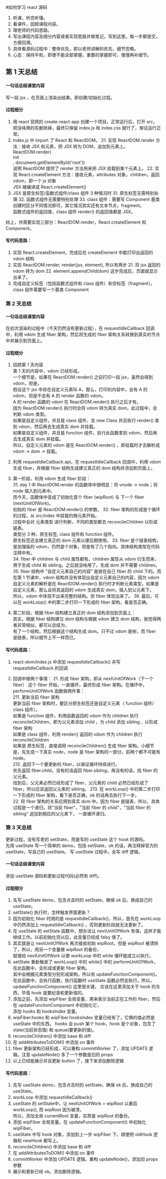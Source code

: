 #如何学习 react 源码
1. 听课，听完听懂。
2. 看课件，回顾课程内容。
3. 理老师的代码思路。
4. 写出课程内容及细分内容或者实现思路并做笔记，写到这里。每一步都提交，方便回溯。
5. 具体看源码过程中：整体优先，即以老师讲解的优先，细节忽略。
6. 心态：保持平和，即便不能全部掌握，重要的掌握即可，慢慢再补细节。


## 第 1 天总结
#### 一句话总结课堂内容
写一段 jsx ，在页面上渲染出结果。即创建/初始化过程。

#### 过程细分
1. 用 react 官网的 create-react-app 创建一个项目，正常运行后，打开 src，把没啥用的先删除掉，最终只保留 index.js 和 index.css 就行了，保证运行正常。
2. index.js 中 import 了 React 和 ReactDOM。
    21. 实现 ReactDOM.render 方法：接收 JSX 和元素，把 JSX 转为 DOM，追加到元素上。
    ReactDOM.render(<div>init</div>, document.getElementById('root'))  
    说明 ReactDOM 提供了 render 方法用来把 JSX 挂载到某个元素上。
    22. 实现 React.createElement 方法：接收元素，attributes 对象，children，返回 vdom，即一个 js 对象  
    JSX 被编译成 React.createElement()
3. JSX 是原生标签/函数式组件/class 组件 3 种情况时
    31. 原生标签无需特别处理
    32. 函数式组件无需要特别处理
    33. class 组件：需要写 Component 基类  
    创建时区分不同情况即可，其它情况其实还有文本节点，fragment。  
    函数式组件的返回值，class 组件 render() 的返回值都是 JSX。
    
综上，共需要实现三部分：ReactDOM.render，React.createElement 和 Component。
 
#### 写代码思路：
1. 实现 React.createElement，完成后在 createElement 中能打印出返回的 vdom 结构
2. 实现 ReactDOM.render, render(jsx, element), 所以有两步
    21. 将 jsx 返回的 vdom 转为 dom
    22. element.appendChild(dom)
    这步完成后，页面就显示出来了。
3. 完成自定义标签（包括函数式组件和 class 组件）和空标签（fragment）。class 组件需要写一个基类 Component


### 第 2 天总结
#### 一句话总结课堂内容
在初次渲染的过程中（今天仍然没有更新过程），在 requestIdleCallback 回调中，利用 vdom 生成 fiber 架构，然后将生成的 fiber 架构关系转换到真实的节点中并展示到页面上。

#### 过程细分
1. 回顾第 1 天内容  
第 1 天的内容中，vdom 已经形成。  
一个细节是，如果在 ReactDOM.render() 之前打印一段 jsx，虽然会得到 vdom，但是，  
假设这个 jsx 中存在自定义元素叫 A，那么，打印的内容中，会有 A 的 vdom，但是不会有 A 的 render 函数的 vdom。  
A 的 render 函数的 vdom 在 ReactDOM.render() 执行之后才有。  
因为 ReactDOM.render() 执行时会将 vdom 转为真实 dom，此过程中，会判断 vdom 类型。  
如果是自定义组件，并且是 class 组件，会 new Class 并且执行 render() 拿到 vdom，然后再去生成真实 dom 并挂载。  
如果是自定义组件，并且是 function 组件，执行此函数拿到 vdom，然后再去生成真实 dom 并挂载。  
所以，自定义元素的 vdom 是在 ReactDOM.render() ，即挂载时才去解析成 vdom -> dom -> 挂载。

2. 利用 requestIdleCallback api，在 requestIdleCallback 回调中，利用 vdom 生成 fiber，并根据 fiber 结构生成建立真正的 dom 结构并添加到页面上。   

3. 第一阶段，利用 vdom 生成 fiber 阶段：  
    31. day 1 中 ReactDOM.render 的函数体中很明显：将 vnode -> node；将 node 插入到元素中。  
    而今天，函数体中变成了初始化首个 fiber (wipRoot) 与 下一个 fiber (nextUnitOfWork)。  
    初始的 fiber 是 ReactDOM.render() 的参数。
    32. fiber 架构的形成是个循环的过程，从 src/index 中挂载的根元素开始。  
    过程中会对 元素类型 进行判断，不同的类型都去 reconcileChildren 以形成链表。  
    类型分 3 种，原生标签, class 组件和 function 组件。  
    原生标签还会建立真正的 dom 元素以便后期使用。 
    33. fiber 是个链表结构，是加强版的 vdom，仍然是个对象，但是有了几个指向。具体结构类型在代码注释中有。      
    34. fiber 中 children 与 child 属性都有。children 属性从 vdom 衍生而来，用于生成 child 和 sibling。之后就没啥用了。生成 dom 并不需要 children。      
    35. fiber 结构中 "自定义元素自己的内容" 是放在自己 fiber 的 child 下的。而在第 1 节课中，vdom 结构并没有体现出自定义元素自己的内容，因为 vdom 自定义元素的解析是在 ReactDOM.render() 执行时才判断元素类型，如果是自定义元素，那么会将其返回的 vdom 生成真实 dom，插入到父元素下。  
所以，vdom 中体现不出来完整的结构。但 fiber 体现出来了。
    36. 最后，可以在 workLoop() 中的第二步打印一下形成的 fiber 架构，看是否正确。
    
4. 第二阶段，根据 fiber 结构建立真正的 dom 结构添加到页面上：  
其实，根据 fiber 结构建立 dom 结构与根据 vdom 建立 dom 结构，我觉得两者非常相似，都可以总结为，  
有了一个结构，然后根据这个结构生成 dom。只不过 vdom 是树，而 fiber 是链表，所以细节上不一样而已。


#### 写代码思路：
1. react-dom/index.js 中添加 requestIdleCallback() 并写 requestIdleCallback 的回调

2. 回调中做两个事情：
    21. 形成 fiber 架构，即从 nextUnitOfWork（下一个 fiber） 这个 fiber 开始，一直循环，最终形成 fiber 架构。在循环中，performUnitOfWork 函数做两件事：  
        211. 更新当前 fiber 架构  
        更新当前 fiber 架构时，要区分原生标签还是自定义元素（ function 组件/ class 组件）。  
        如果是 function 组件，利用函数返回的 vdom 作为 children 执行 reconcileChildren，即为父元素添加 child ，为 child 添加 sibling... 以形成fiber 架构  
        如果是 class 组件，利用 render() 返回的 vdom 作为 children 执行 reconcileChildren  
        如果是 原生标签，直接调用  reconcileChildren() 生成 fiber 架构。小细节是，先生成一下真实 node，node 是 fiber 架构的一部分。前两个都不可能有 node。  
        212. 返回下一个要更新的 fiber，以保证循环持续进行。  
        优先返回 fiber.child，没有的话返回 fiber.sibling，再没有的话，找 fiber 的父元素。  
        找到后，父元素必然已经形成了 fiber，父元素的 child 必然已经形成了 fiber，所以应该返回父元素的 sibling。 
        213. 在 workLoop() 中的第二步打印一下形成的 fiber 架构，看下是否正确，ok 的话再去执行下一步。    
    22. 将 fiber 架构的关系应用到真实 dom 中。因为 fiber 是链表，所以，具体过程是一个递归，将"当前 fiber"，"当前 fiber 的 child"，"当前 fiber 的 sibling" 追加到相应的父元素下，
        一直循环递归。
        
### 第 3 天总结
更新过程，没有写老的 setState，而是写的 useState 这个 hook 的源码。  
先用 useState 写一个简单的 demo，包括 setState，ok 的话，再注释掉官方的 useState，写自己的 useState。
写 useState 过程中，会写 diff 逻辑。

#### 一句话总结课堂内容
添加 useState 源码和更新过程代码(必然有 diff)。

#### 过程细分
1. 先写 useState demo，包含点击时的 setState，确保 ok 后，换成自己的 useState。
2. setState() 执行时，怎样触发界面更新？
3. 因为初始化 fiber 时用的是 requestIdleCallback()，所以，首先在 workLoop 中仍然添加上 requestIdleCallback() ，否则更新阶段就无法更新了。
4. 在 useState 的 setState 函数中，想办法让 nextUnitOfWork 有值，这样才能继续工作。以前初始化完以后，此变量已经成 falsy 值了。
5. 其实就是让 nextUnitOfWork 再次接收初始 wipRoot，但是 wipRoot 被清除了，所以，用另一个变量做 wipRoot 的备份，  
    赋值给 nextUnitOfWork 以便 workLoop 中的 while 循环能成立以执行。
6. setState 重新触发了 workLoop() 中的 while() 中的 performUnitOfWork，在此函数中，会形成或更新 fiber 架构。  
    其中会根据元素类型分别形成架构，所以有 updateFunctionComponent()。
    在此函数中，会执行函数，执行函数时 useState 函数必然会执行。所以，updateFunctionComponent() 这里很关键。
    应该在这里添加关于 hook 的东西，毕竟 hook 是要纪录和更新值的。  
7. 添加之前，先添加 wipFiber 全局变量，用来表示当前正在工作的 fiber，然后在 updateFunctionComponent 中初始化它，  
    添加 hooks 和 hooksIndex 变量。  
8. wipFiber.hooks 和 wipFiber.hooksIndex 变量已经有了，它俩的值必然是 useState 中的东西。
    hooks 会 push 某个 hook，hook 是个对象，包含了 state(当前状态值) 和 queue(要更新的值)。
9. reconcileChildren() 中添加 base 和 diff
10. 在 addAttributesToDOM() 中添加 on 事件 
11. fiber 更新架构已经形成，可以重构 commitWorker 了，添加 UPDATE 逻辑。注意 updateNode() 多了一个参数是旧的 props
12. 以上已经能展示并且更新 button 了，接下来添加删除逻辑


#### 写代码思路：
1. 先写 useState demo，包含点击时的 setState，确保 ok 后，换成自己的 useState。
2. workLoop 中添加 requestIdleCallback()
3. useState 的 setState中，让 nextUnitOfWork = wipRoot 以重启 workLoop(), 而 wipRoot 因为被清，  
    所以，添加全局 currentRoot 变量，实质是 wipRoot 的备份。
4. 添加 wipFiber 全局变量，在 updateFunctionComponent() 中初始化 wipFiber。
5. useState 中写 hook 对象，添加到上一步 wipFiber 下。顺便把 oldHook 逻辑和 newHook 都写上。
6. reconcileChildren() 中添加 base 和 diff
7. 在 addAttributesToDOM() 中添加 on 事件
8. commitWorker 中添加 UPDATE 逻辑，重构 updateNode()，添加旧 props 参数
9. 展示和更新已经 ok。添加删除逻辑。
